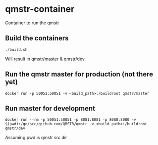 # qmstr-container
Container to run the qmstr

## Build the containers
`./build.sh`

Will result in qmstr/master & qmstr/dev

## Run the qmstr master for production (not there yet)
`docker run -p 50051:50051 -v <build_path>:/buildroot qmstr/master`

## Run master for development
`docker run --rm -p 50051:50051 -p 8081:8081 -p 8080:8080 -v $(pwd):/go/src/github.com/QMSTR/qmstr -v <build_path>:/buildroot qmstr/dev`

Assuming pwd is qmstr src dir